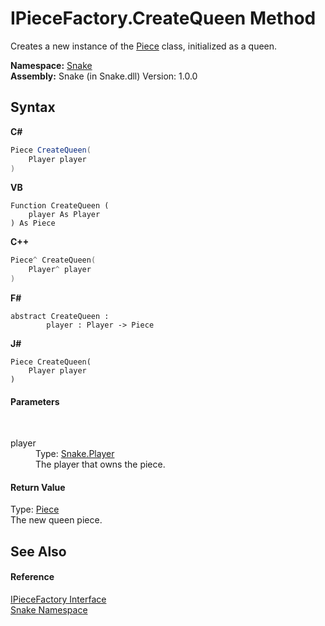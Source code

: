 # IPieceFactory.CreateQueen Method 
 

Creates a new instance of the <a href="T_Snake_Piece">Piece</a> class, initialized as a queen.

**Namespace:**&nbsp;<a href="N_Snake">Snake</a><br />**Assembly:**&nbsp;Snake (in Snake.dll) Version: 1.0.0

## Syntax

**C#**<br />
``` C#
Piece CreateQueen(
	Player player
)
```

**VB**<br />
``` VB
Function CreateQueen ( 
	player As Player
) As Piece
```

**C++**<br />
``` C++
Piece^ CreateQueen(
	Player^ player
)
```

**F#**<br />
``` F#
abstract CreateQueen : 
        player : Player -> Piece 

```

**J#**<br />
``` J#
Piece CreateQueen(
	Player player
)
```


#### Parameters
&nbsp;<dl><dt>player</dt><dd>Type: <a href="T_Snake_Player">Snake.Player</a><br />The player that owns the piece.</dd></dl>

#### Return Value
Type: <a href="T_Snake_Piece">Piece</a><br />The new queen piece.

## See Also


#### Reference
<a href="T_Snake_IPieceFactory">IPieceFactory Interface</a><br /><a href="N_Snake">Snake Namespace</a><br />